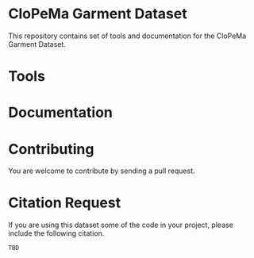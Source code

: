 CloPeMa Garment Dataset
=======================

This repository contains set of tools and documentation for the CloPeMa Garment
Dataset.

Tools
=====

Documentation
=============

Contributing
============

You are welcome to contribute by sending a pull request.

Citation Request
================

If you are using this dataset some of the code in your project, please include
the following citation.

```
TBD
```
